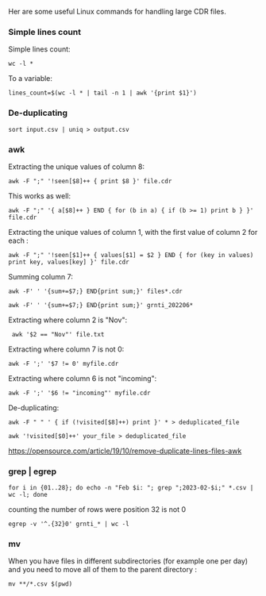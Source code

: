 
Her are some useful Linux commands for handling large CDR files.

###  Simple lines count

Simple lines count:

```
wc -l *
```

To a variable:

```
lines_count=$(wc -l * | tail -n 1 | awk '{print $1}')
```

### De-duplicating

```
sort input.csv | uniq > output.csv
```
###  awk

Extracting the unique values of column 8:

```
awk -F ";" '!seen[$8]++ { print $8 }' file.cdr
```

This works as well:

```
awk -F ";" '{ a[$8]++ } END { for (b in a) { if (b >= 1) print b } }' file.cdr
```

Extracting the unique values of column 1, with the first value of column 2 for each :

```
awk -F ";" '!seen[$1]++ { values[$1] = $2 } END { for (key in values) print key, values[key] }' file.cdr
```

Summing column 7:

```
awk -F' ' '{sum+=$7;} END{print sum;}' files*.cdr
```

```
awk -F' ' '{sum+=$7;} END{print sum;}' grnti_202206*
```

Extracting where column 2 is "Nov":

```
 awk '$2 == "Nov"' file.txt
```

Extracting where column 7 is not 0:

```
awk -F ';' '$7 != 0' myfile.cdr
```

Extracting where column 6 is not "incoming":

```
awk -F ';' '$6 != "incoming"' myfile.cdr
```

De-duplicating:

```
awk -F " " ' { if (!visited[$8]++) print }' * > deduplicated_file
```

```
awk '!visited[$0]++' your_file > deduplicated_file
```

https://opensource.com/article/19/10/remove-duplicate-lines-files-awk

###  grep | egrep

```
for i in {01..28}; do echo -n "Feb $i: "; grep ";2023-02-$i;" *.csv | wc -l; done
```

counting the number of rows were position 32 is not 0

```
egrep -v '^.{32}0' grnti_* | wc -l
```

###  mv

When you have files in different subdirectories (for example one per day) and you need to move all of them to the parent directory :

```
mv **/*.csv $(pwd) 
```
